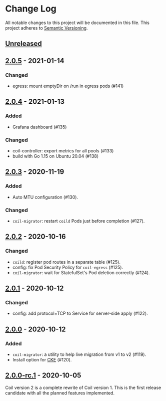 # Change Log

All notable changes to this project will be documented in this file.
This project adheres to [Semantic Versioning](http://semver.org/).

## [Unreleased]

## [2.0.5] - 2021-01-14

### Changed

- egress: mount emptyDir on /run in egress pods (#141)

## [2.0.4] - 2021-01-13

### Added

- Grafana dashboard (#135)

### Changed

- coil-controller: export metrics for all pools (#133)
- build with Go 1.15 on Ubuntu 20.04 (#138)

## [2.0.3] - 2020-11-19

### Added

- Auto MTU configuration (#130).

### Changed

- `coil-migrator`: restart `coild` Pods just before completion (#127).

## [2.0.2] - 2020-10-16

### Changed

- `coild`: register pod routes in a separate table (#125).
- config: fix Pod Security Policy for `coil-egress` (#125).
- `coil-migrator`: wait for StatefulSet's Pod deletion correctly (#124).

## [2.0.1] - 2020-10-12

### Changed

- config: add protocol=TCP to Service for server-side apply (#122).

## [2.0.0] - 2020-10-12

### Added

- `coil-migrator`: a utility to help live migration from v1 to v2 (#119).
- Install option for [CKE](https://github.com/cybozu-go/cke) (#120).

## [2.0.0-rc.1] - 2020-10-05

Coil version 2 is a complete rewrite of Coil version 1.
This is the first release candidate with all the planned features implemented.

[Unreleased]: https://github.com/cybozu-go/coil/compare/v2.0.5...HEAD
[2.0.5]: https://github.com/cybozu-go/coil/compare/v2.0.4...v2.0.5
[2.0.4]: https://github.com/cybozu-go/coil/compare/v2.0.3...v2.0.4
[2.0.3]: https://github.com/cybozu-go/coil/compare/v2.0.2...v2.0.3
[2.0.2]: https://github.com/cybozu-go/coil/compare/v2.0.1...v2.0.2
[2.0.1]: https://github.com/cybozu-go/coil/compare/v2.0.0...v2.0.1
[2.0.0]: https://github.com/cybozu-go/coil/compare/v2.0.0-rc.1...v2.0.0
[2.0.0-rc.1]: https://github.com/cybozu-go/coil/compare/v1.1.9...v2.0.0-rc.1
